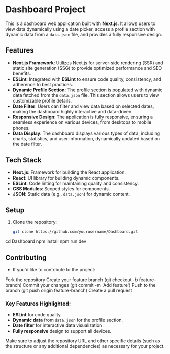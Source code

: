 # Dashboard Project

This is a dashboard web application built with **Next.js**. It allows users to view data dynamically using a date picker, access a profile section with dynamic data from a `data.json` file, and provides a fully responsive design.

## Features

- **Next.js Framework**: Utilizes Next.js for server-side rendering (SSR) and static site generation (SSG) to provide optimized performance and SEO benefits.
- **ESLint**: Integrated with **ESLint** to ensure code quality, consistency, and adherence to best practices.
- **Dynamic Profile Section**: The profile section is populated with dynamic data fetched from the `data.json` file. This section allows users to view customizable profile details.
- **Date Filter**: Users can filter and view data based on selected dates, making the dashboard highly interactive and data-driven.
- **Responsive Design**: The application is fully responsive, ensuring a seamless experience on various devices, from desktops to mobile phones.
- **Data Display**: The dashboard displays various types of data, including charts, statistics, and user information, dynamically updated based on the date filter.
  
## Tech Stack

- **Next.js**: Framework for building the React application.
- **React**: UI library for building dynamic components.
- **ESLint**: Code linting for maintaining quality and consistency.
- **CSS Modules**: Scoped styles for components.
- **JSON**: Static data (e.g., `data.json`) for dynamic content.

## Setup

1. Clone the repository:

   ```bash
   git clone https://github.com/yourusername/Dashboard.git
cd Dashboard
npm install
npm run dev

## Contributing 
- If you'd like to contribute to the project:

Fork the repository
Create your feature branch (git checkout -b feature-branch)
Commit your changes (git commit -m 'Add feature')
Push to the branch (git push origin feature-branch)
Create a pull request


### Key Features Highlighted:
- **ESLint** for code quality.
- **Dynamic data** from `data.json` for the profile section.
- **Date filter** for interactive data visualization.
- **Fully responsive** design to support all devices.

Make sure to adjust the repository URL and other specific details (such as the structure or any additional dependencies) as necessary for your project.
